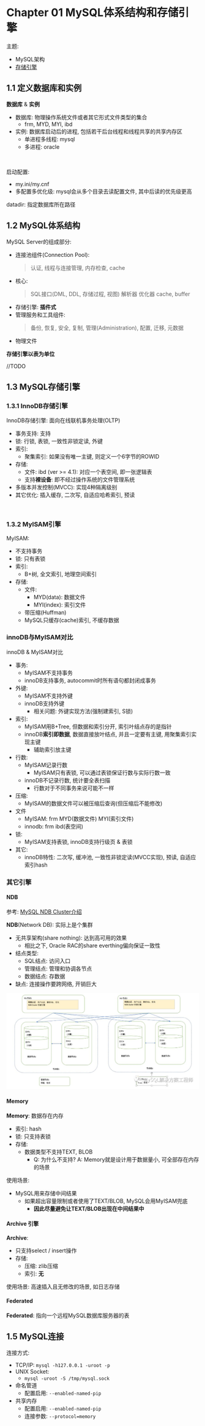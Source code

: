 # Chapter 01 MySQL体系结构和存储引擎

主题:
- MySQL架构
- [存储引擎](https://dev.mysql.com/doc/refman/8.0/en/storage-engines.html)

## 1.1 定义数据库和实例

**数据库** & **实例**
- 数据库: 物理操作系统文件或者其它形式文件类型的集合
    - frm, MYD, MYI, ibd
- 实例: 数据库启动后的进程, 包括若干后台线程和线程共享的共享内存区
  - 单进程多线程: mysql
  - 多进程: oracle
<br/>


启动配置:
- my.ini/my.cnf
- 多配置多优化级: mysql会从多个目录去读配置文件, 其中后读的优先级更高

datadir: 指定数据库所在路径


## 1.2 MySQL体系结构

MySQL Server的组成部分: 
- 连接池组件(Connection Pool): 
  > 认证, 线程与连接管理, 内存检查, cache
- 核心:
  > SQL接口(DML, DDL, 存储过程, 视图)
  > 解析器
  > 优化器
  > cache, buffer
- 存储引擎: **插件式**
- 管理服务和工具组件: 
  > 备份, 恢复, 安全, 复制, 管理(Administration), 配置, 迁移, 元数据
- 物理文件

**存储引擎以表为单位**

//TODO

## 1.3 MySQL存储引擎

### 1.3.1 InnoDB存储引擎

InnoDB存储引擎: 面向在线联机事务处理(OLTP)
- 事务支持: 支持
- 锁: 行锁, 表锁, 一致性非锁定读, 外键
- 索引: 
  - 聚集索引: 如果没有唯一主键, 则定义一个6字节的ROWID
- 存储:
  - 文件: ibd (ver >= 4.1): 对应一个表空间, 即一张逻辑表
  - 支持**裸设备**: 即不经过操作系统的文件管理系统
- 多版本并发控制(MVCC): 实现4种隔离级别
- 其它优化: 插入缓存, 二次写, 自适应哈希索引, 预读
<br/>

### 1.3.2 MyISAM引擎

MyISAM:
- 不支持事务
- 锁: 只有表锁
- 索引:
  - B+树, 全文索引, 地理空间索引
- 存储: 
  - 文件: 
    - MYD(data): 数据文件
    - MYI(index): 索引文件
  - 带压缩(Huffman)
  - MySQL只缓存(cache)索引, 不缓存数据 


### innoDB与MyISAM对比


innoDB & MyISAM对比
- 事务:
    - MyISAM不支持事务
    - innoDB支持事务, autocommit时所有语句都封闭成事务
- 外键:
    - MyISAM不支持外键
    - innoDB支持外键
        - 相关问题: 外键实现方法(强制建索引, S锁)
- 索引:
    - MyISAM用B+Tree, 但数据和索引分开, 索引叶结点存的是指针
    - innoDB**索引即数据**, 数据直接放叶结点, 并且一定要有主键, 用聚集索引实现主键
        - 辅助索引放主键
- 行数: 
    - MyISAM记录行数
        - MyISAM只有表锁, 可以通过表锁保证行数与实际行数一致
    - innoDB不记录行数, 统计要全表扫描
        - 行数对于不同事务来说可能不一样
- 压缩:
    - MyISAM的数据文件可以被压缩后查询(但压缩后不能修改)
- 文件
    - MyISAM: frm MYD(数据文件) MYI(索引文件)
    - innodb: frm ibd(表空间)
- 锁:
    - MyISAM支持表锁, innoDB支持行级页 & 表锁
- 其它:
    - innoDB特性: 二次写, 缓冲池, 一致性非锁定读(MVCC实现), 预读, 自适应索引hash

### 其它引擎

#### NDB

参考: [MySQL NDB Cluster介绍](https://www.modb.pro/db/15243)

**NDB**(Network DB): 实际上是个集群
- 无共享架构(share nothing): 达到高可用的效果
  - 相比之下, Oracle RAC的share everthing偏向保证一致性
- 结点类型:
  - SQL结点: 访问入口
  - 管理结点: 管理和协调各节点
  - 数据结点: 存数据
- 缺点: 连接操作要跨网络, 开销巨大

![ndb-architecture](./resources/ndb-architecture.png)

#### Memory

**Memory**: 数据存在内存
- 索引: hash
- 锁: 只支持表锁
- 存储: 
  - 数据类型不支持TEXT, BLOB
    - Q: 为什么不支持? A: Memory就是设计用于数据量小, 可全部存在内存的场景

使用场景:
- MySQL用来存储中间结果
  - 如果超出容量限制或者使用了TEXT/BLOB, MySQL会用MyISAM兜底
    - **因此尽量避免让TEXT/BLOB出现在中间结果中**

#### Archive 引擎

**Archive**: 
- 只支持select / insert操作
- 存储:
  - 压缩: zlib压缩
  - 索引: **无**

使用场景: 高速插入且无修改的场景, 如日志存储

#### Federated

**Federated**: 指向一个远程MySQL数据库服务器的表



## 1.5 MySQL连接

连接方式:
- TCP/IP: ``mysql -h127.0.0.1 -uroot -p``
- UNIX Socket: 
  - ``mysql -uroot -S /tmp/mysql.sock``
- 命名管道
  - 配置启用: ``--enabled-named-pip``
- 共享内存
  - 配置启用: ``--enabled-named-pip``
  - 连接参数: ``--protocol=memory``

